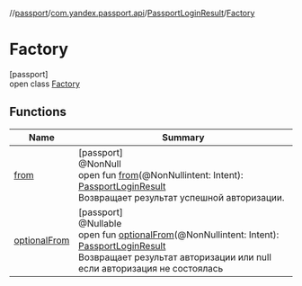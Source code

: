 //[passport](../../../../index.md)/[com.yandex.passport.api](../../index.md)/[PassportLoginResult](../index.md)/[Factory](index.md)

# Factory

[passport]\
open class [Factory](index.md)

## Functions

| Name | Summary |
|---|---|
| [from](from.md) | [passport]<br>@NonNull<br>open fun [from](from.md)(@NonNullintent: Intent): [PassportLoginResult](../index.md)<br>Возвращает результат успешной авторизации. |
| [optionalFrom](optional-from.md) | [passport]<br>@Nullable<br>open fun [optionalFrom](optional-from.md)(@NonNullintent: Intent): [PassportLoginResult](../index.md)<br>Возвращает результат авторизации или null если авторизация не состоялась |

